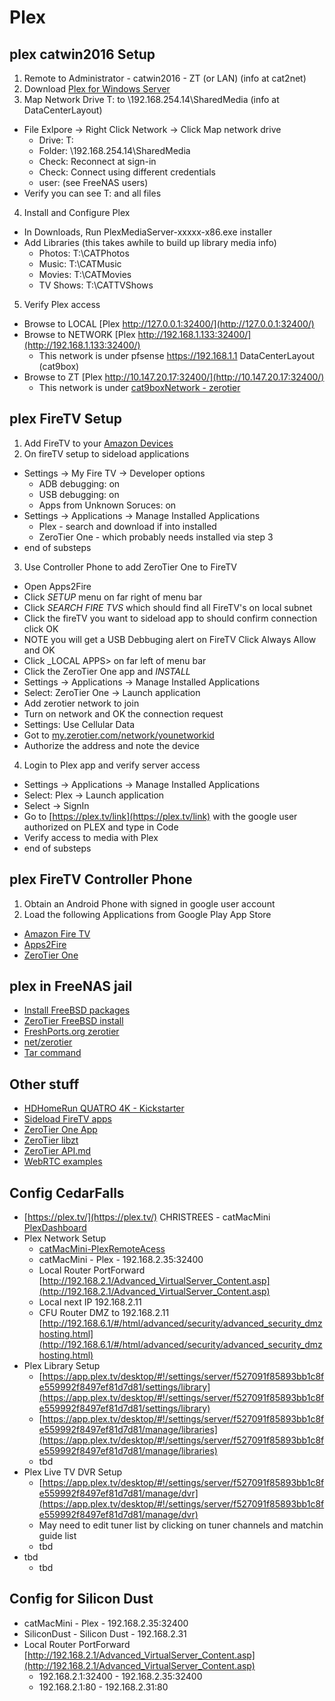 # Plex

## plex catwin2016 Setup
1. Remote to Administrator - catwin2016 - ZT (or LAN) (info at cat2net)
2. Download [Plex for Windows Server](https://www.plex.tv/media-server-downloads/)
3. Map Network Drive T: to \\192.168.254.14\SharedMedia (info at DataCenterLayout)
  - File Exlpore -> Right Click Network -> Click Map network drive
    - Drive: T:
    - Folder: \\192.168.254.14\SharedMedia
    - Check: Reconnect at sign-in
    - Check: Connect using different credentials
    - user: (see FreeNAS users)
  - Verify you can see T: and all files
4. Install and Configure Plex
  - In Downloads, Run PlexMediaServer-xxxxx-x86.exe installer
  - Add Libraries (this takes awhile to build up library media info)
    - Photos: T:\CATPhotos
    - Music: T:\CATMusic
    - Movies: T:\CATMovies
    - TV Shows: T:\CATTVShows
5. Verify Plex access
  - Browse to LOCAL [Plex http://127.0.0.1:32400/](http://127.0.0.1:32400/)
  - Browse to NETWORK [Plex http://192.168.1.133:32400/](http://192.168.1.133:32400/)
    - This network is under pfsense https://192.168.1.1 DataCenterLayout (cat9box)
  - Browse to ZT [Plex http://10.147.20.17:32400/](http://10.147.20.17:32400/)
    - This network is under [cat9boxNetwork - zerotier](https://my.zerotier.com/network/93afae596322b601)

## plex FireTV Setup
1. Add FireTV to your [Amazon Devices](https://www.amazon.com/gp/mas/your-account/myapps/yourdevices/ref=mas_ya_dv)
2. On fireTV setup to sideload applications
  - Settings -> My Fire TV -> Developer options
    - ADB debugging: on
    - USB debugging: on
    - Apps from Unknown Soruces: on
  - Settings -> Applications -> Manage Installed Applications
    - Plex - search and download if into installed
    - ZeroTier One - which probably needs installed via step 3
  - end of substeps
3. Use Controller Phone to add ZeroTier One to FireTV
  - Open Apps2Fire
  - Click _SETUP_ menu on far right of menu bar
  - Click _SEARCH FIRE TVS_ which should find all FireTV's on local subnet
  - Click the fireTV you want to sideload app to should confirm connection click OK
  - NOTE you will get a USB Debbuging alert on FireTV Click Always Allow and OK
  - Click _LOCAL APPS> on far left of menu bar
  - Click the ZeroTier One app and _INSTALL_
  - Settings -> Applications -> Manage Installed Applications
  - Select: ZeroTier One -> Launch application
  - Add zerotier network to join
  - Turn on network and OK the connection request
  - Settings: Use Cellular Data
  - Got to [my.zerotier.com/network/younetworkid](https://my.zerotier.com/network/93afae596322b601)
  - Authorize the address and note the device
4. Login to Plex app and verify server access
  - Settings -> Applications -> Manage Installed Applications
  - Select: Plex -> Launch application
  - Select -> SignIn
  - Go to [https://plex.tv/link](https://plex.tv/link) with the google user authorized on PLEX and type in Code
  - Verify access to media with Plex
  - end of substeps
  
## plex FireTV Controller Phone
1. Obtain an Android Phone with signed in google user account
2. Load the following Applications from Google Play App Store
  - [Amazon Fire TV](https://play.google.com/store/apps/details?id=com.amazon.storm.lightning.client.aosp)
  - [Apps2Fire](https://play.google.com/store/apps/details?id=mobi.koni.appstofiretv)
  - [ZeroTier One](https://play.google.com/store/apps/details?id=com.zerotier.one)


## plex in FreeNAS jail
- [Install FreeBSD packages](https://www.cyberciti.biz/faq/howto-freebsd-installing-gnu-wget-command-port/)
- [ZeroTier FreeBSD install](https://gist.github.com/dch/b36dd170209e65677d23f77c44825b5a)
- [FreshPorts.org zerotier](https://www.freshports.org/net/zerotier/)
- [net/zerotier](https://svnweb.freebsd.org/ports/head/net/zerotier/)
- [Tar command](https://www.shellhacks.com/untar-tar-gz-linux-tar-command-extract-tar-file/)

## Other stuff
- [HDHomeRun QUATRO 4K - Kickstarter](https://www.kickstarter.com/projects/1275320038/hdhomerun-atsc-30/description)
- [Sideload FireTV apps](https://www.howtogeek.com/336602/how-to-sideload-apps-on-the-fire-tv-and-fire-tv-stick/)
- [ZeroTier One App](https://play.google.com/store/apps/details?id=com.zerotier.one&hl=en_US)
- [ZeroTier libzt](https://github.com/zerotier/libzt)
- [ZeroTier API.md](https://github.com/zerotier/libzt/blob/master/API.md)
- [WebRTC examples](https://webrtc.github.io/samples/)

## Config CedarFalls
- [https://plex.tv/](https://plex.tv/) CHRISTREES - catMacMini [PlexDashboard](https://app.plex.tv/desktop/#!/settings/server/f527091f85893bb1c8fe559992f8497ef81d7d81/status/server-dashboard)
- Plex Network Setup
    - [catMacMini-PlexRemoteAcess](https://app.plex.tv/desktop/#!/settings/server/f527091f85893bb1c8fe559992f8497ef81d7d81/settings/remoteAccess)
    - catMacMini - Plex - 192.168.2.35:32400
    - Local Router PortForward [http://192.168.2.1/Advanced_VirtualServer_Content.asp](http://192.168.2.1/Advanced_VirtualServer_Content.asp)
    - Local next IP 192.168.2.11
    - CFU Router DMZ to 192.168.2.11 [http://192.168.6.1/#/html/advanced/security/advanced_security_dmzhosting.html](http://192.168.6.1/#/html/advanced/security/advanced_security_dmzhosting.html)
- Plex Library Setup
    - [https://app.plex.tv/desktop/#!/settings/server/f527091f85893bb1c8fe559992f8497ef81d7d81/settings/library](https://app.plex.tv/desktop/#!/settings/server/f527091f85893bb1c8fe559992f8497ef81d7d81/settings/library)
    - [https://app.plex.tv/desktop/#!/settings/server/f527091f85893bb1c8fe559992f8497ef81d7d81/manage/libraries](https://app.plex.tv/desktop/#!/settings/server/f527091f85893bb1c8fe559992f8497ef81d7d81/manage/libraries)
    - tbd
- Plex Live TV DVR Setup
    - [https://app.plex.tv/desktop/#!/settings/server/f527091f85893bb1c8fe559992f8497ef81d7d81/manage/dvr](https://app.plex.tv/desktop/#!/settings/server/f527091f85893bb1c8fe559992f8497ef81d7d81/manage/dvr)
    - May need to edit tuner list by clicking on tuner channels and matchin guide list
    - tbd
- tbd
    - tbd

## Config for Silicon Dust
- catMacMini - Plex - 192.168.2.35:32400
- SiliconDust - Silicon Dust - 192.168.2.31
- Local Router PortForward [http://192.168.2.1/Advanced_VirtualServer_Content.asp](http://192.168.2.1/Advanced_VirtualServer_Content.asp)
  - 192.168.2.1:32400 - 192.168.2.35:32400
  - 192.168.2.1:80 - 192.168.2.31:80
